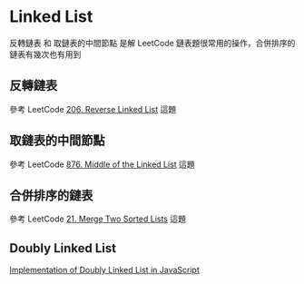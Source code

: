 # Linked List

反轉鏈表 和 取鏈表的中間節點 是解 LeetCode 鏈表題很常用的操作，合併排序的鏈表有幾次也有用到

## 反轉鏈表

參考 LeetCode [206. Reverse Linked List](https://leetcode.com/problems/reverse-linked-list) 這題

## 取鏈表的中間節點

參考 LeetCode [876. Middle of the Linked List](https://leetcode.com/problems/middle-of-the-linked-list) 這題

## 合併排序的鏈表

參考 LeetCode [21. Merge Two Sorted Lists](https://leetcode.com/problems/merge-two-sorted-lists) 這題

## Doubly Linked List

[Implementation of Doubly Linked List in JavaScript](https://www.geeksforgeeks.org/implementation-of-doubly-linked-list-in-javascript/)
